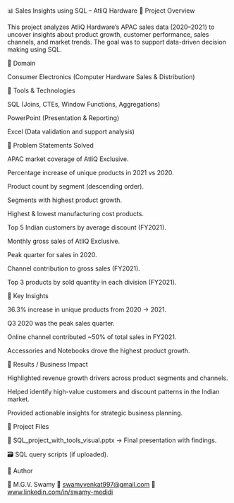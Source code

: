 📊 Sales Insights using SQL – AtliQ Hardware
🔹 Project Overview

This project analyzes AtliQ Hardware’s APAC sales data (2020–2021) to uncover insights about product growth, customer performance, sales channels, and market trends. The goal was to support data-driven decision making using SQL.

🔹 Domain

Consumer Electronics (Computer Hardware Sales & Distribution)

🔹 Tools & Technologies

SQL (Joins, CTEs, Window Functions, Aggregations)

PowerPoint (Presentation & Reporting)

Excel (Data validation and support analysis)

🔹 Problem Statements Solved

APAC market coverage of AtliQ Exclusive.

Percentage increase of unique products in 2021 vs 2020.

Product count by segment (descending order).

Segments with highest product growth.

Highest & lowest manufacturing cost products.

Top 5 Indian customers by average discount (FY2021).

Monthly gross sales of AtliQ Exclusive.

Peak quarter for sales in 2020.

Channel contribution to gross sales (FY2021).

Top 3 products by sold quantity in each division (FY2021).

🔹 Key Insights

36.3% increase in unique products from 2020 → 2021.

Q3 2020 was the peak sales quarter.

Online channel contributed ~50% of total sales in FY2021.

Accessories and Notebooks drove the highest product growth.

🔹 Results / Business Impact

Highlighted revenue growth drivers across product segments and channels.

Helped identify high-value customers and discount patterns in the Indian market.

Provided actionable insights for strategic business planning.

🔹 Project Files

📑 SQL_project_with_tools_visual.pptx → Final presentation with findings.

🗃️ SQL query scripts (if uploaded).

🔹 Author

👤 M.G.V. Swamy
📧 swamyvenkat997@gmail.com
🔗 www.linkedin.com/in/swamy-medidi


